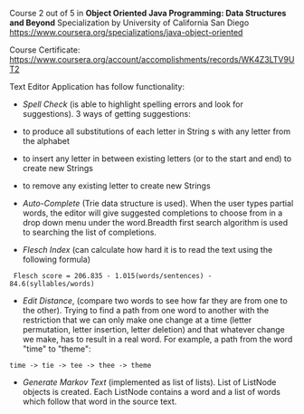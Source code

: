  Course 2 out of 5 in **Object Oriented Java Programming: Data Structures and Beyond** Specialization by University of California San Diego https://www.coursera.org/specializations/java-object-oriented

Course Certificate: 
https://www.coursera.org/account/accomplishments/records/WK4Z3LTV9UT2

Text Editor Application has follow functionality:

- *Spell Check*  (is able to highlight spelling errors and look for suggestions).
 3 ways of getting suggestions:
- to produce all substitutions of each letter in String s with any letter from the alphabet
- to insert any letter in between existing letters (or to the start and end) to create new Strings 
- to remove any existing letter to create new Strings

- *Auto-Complete*  (Trie data structure is used).
 When the user types partial words, the editor will give suggested completions to choose from in a drop down menu under the word.Breadth first search algorithm is used to searching the list of completions. 
- *Flesch Index* (can calculate how hard it is to read the text using the following formula)
```
 Flesch score = 206.835 - 1.015(words/sentences) - 84.6(syllables/words)
```
- *Edit Distance*,  (compare two words to see how far they are from one to the other). 
Trying to find a path from one word to another with the restriction that we can only make one change at a time
 (letter permutation, letter insertion, letter deletion) and that whatever change we make, has to result in a real word.
For example, a path from the word "time" to "theme": 
```
time -> tie -> tee -> thee -> theme
```
- *Generate Markov Text* (implemented as list of lists).
List of ListNode objects is created. Each ListNode contains a word and a list of words which follow that word in the source text.

